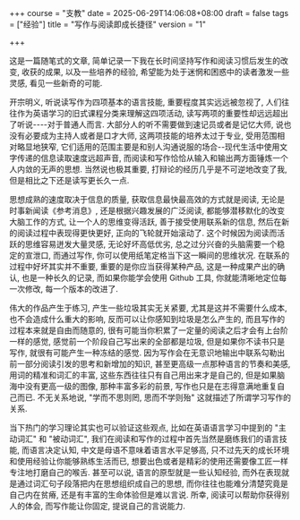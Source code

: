 +++
course = "支教"
date = 2025-06-29T14:06:08+08:00
draft = false
tags = ["经验"]
title = "写作与阅读即成长捷径"
version = "1"

+++

这是一篇随笔式的文章, 简单记录一下我在长时间坚持写作和阅读习惯后发生的改变, 收获的成果, 以及一些培养的经验, 希望能为处于迷惘和困惑中的读者激发一些灵感, 看见一些新奇的可能.

开宗明义, 听说读写作为四项基本的语言技能, 重要程度其实远远被忽视了, 人们往往作为英语学习的旧式课程分类来理解这四项活动, 读写两项的重要性却远远超出了听说----对于普通人而言. 大部分人的听不需要做到速记员或者是记忆大师, 说也没有必要成为主持人或者是口才大师, 这两项技能的培养太过于专业, 受用范围相对略显地狭窄, 它们适用的范围主要是和别人沟通说服的场合--现代生活中使用文字传递的信息读取速度远超声音, 而阅读和写作恰恰从输入和输出两方面锤炼一个人内敛的无声的思想. 当然说也极其重要, 打辩论的经历几乎是不可逆地改变了我, 但是相比之下还是读写更长久一点.

思想成熟的速度取决于信息的质量, 获取信息最快最高效的方式就是阅读, 无论是时事新闻读《参考消息》, 还是根据兴趣发展的广泛阅读, 都能够潜移默化的改变大脑工作的方式, 让一个人的思维变得活跃, 善于接受使用联系新的信息, 然后在新的阅读过程中表现得更快更好, 正向的飞轮就开始滚动了. 这个时候因为阅读而活跃的思维容易迸发大量灵感, 无论好坏高低优劣, 总之过分兴奋的头脑需要一个稳定的宣泄口, 而通过写作, 你可以使用纸笔定格当下这一瞬间的思维状况. 在联系的过程中好坏其实并不重要, 重要的是你应当获得某种产品, 这是一种成果产出的确认, 也是一种长久的记录, 而如果你能学会使用 Github 工具, 你就能清晰地定位每一次修改, 每一个版本的改进了.

伟大的作品产生于练习, 产生一些垃圾其实无关紧要, 尤其是这并不需要什么成本, 也不会造成什么重大的影响, 反而可以让你感知到垃圾是怎么产生的, 而且写作的过程本来就是自由而随意的, 很有可能当你积累了一定量的阅读之后才会有上台阶一样的感觉, 感觉前一个阶段自己写出来的全部都是垃圾, 但是如果你不读书只是写作, 就很有可能产生一种冻结的感觉. 因为写作会在无意识地输出中联系勾勒出前一部分阅读引发的思考和新增加的知识, 甚至更高级一点那种语言的节奏和美感, 用词的精准和词汇的丰富, 这些东西往往只有自己用出来才是自己的, 但是如果脑海中没有更高一级的图像, 那种丰富多彩的前景, 写作也只是在志得意满地重复自己而已. 不无关系地说, "学而不思则罔, 思而不学则殆" 这就描述了所谓学习写作的关系.

当下热门的学习理论其实也可以验证这些观点, 比如在英语语言学习中提到的 "主动词汇" 和 "被动词汇", 我们在阅读和写作的过程中首先当然是磨练我们的语言技能, 而语言决定认知, 中文是母语不意味着语言水平足够高, 只不过先天的成长环境和使用经验让你能够熟练生活而已, 想要出色或者是精彩的使用还需要像工匠一样专注地打磨自己的喉舌. 甚至可以说, 语言的原型就是一些认知经验, 而外在表现就是通过词汇句子段落把内在思想组织成自己的思想, 而你往往也能难分清楚究竟是自己内在贫瘠, 还是有丰富的生命体验但是难以言说. 所幸, 阅读可以帮助你获得别人的体会, 而写作能让你固定, 提说自己的言说能力.